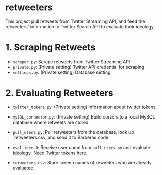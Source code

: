 # retweeters
This project pull retweets from Twitter Streaming API, and feed the retweeters' information to Twitter Search API to evaluate their ideology.

# 1. Scraping Retweets
- `scraper.py`: Scrape retweets from Twitter Streaming API
- `private.py`: (Private setting) Twitter API credential for scraping
- `settings.py`: (Private setting) Database setting

# 2. Evaluating Retweeters
- `twitter_tokens.py`: (Private setting) Information about twitter tokens.
- `mySQL_connector.py`: (Private setting) Build cursors to a local MySQL database where retweets are stored.

- `pull_users.py`: Pull retweeters from the database, look up `retweeters.csv, and send it to Barberas code.  
- `eval_ideo.R`: Receive user name from `pull_users.py` and evaluate ideology. Need Twitter tokens here. 

- `retweeters.csv`: Store screen names of reweeters who are already evaluated.
